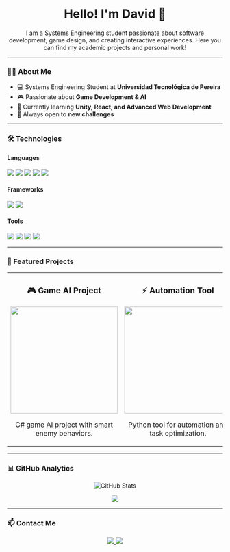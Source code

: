 <h1 align="center">Hello! I'm David 👋</h1>

<p align="center">
  I am a Systems Engineering student passionate about software development, game design, and creating interactive experiences.
  Here you can find my academic projects and personal work!
</p>

---

### 🧑‍💻 About Me
- 💻 Systems Engineering Student at **Universidad Tecnológica de Pereira**
- 🎮 Passionate about **Game Development & AI**
- 🌱 Currently learning **Unity, React, and Advanced Web Development**
- 📌 Always open to **new challenges**

---

### 🛠 Technologies

#### **Languages**
<p>
  <img src="https://img.shields.io/badge/Python-3776AB?style=for-the-badge&logo=python&logoColor=white" />
  <img src="https://img.shields.io/badge/C%23-239120?style=for-the-badge&logo=c-sharp&logoColor=white" />
  <img src="https://img.shields.io/badge/Java-007396?style=for-the-badge&logo=java&logoColor=white" />
  <img src="https://img.shields.io/badge/HTML5-E34F26?style=for-the-badge&logo=html5&logoColor=white" />
  <img src="https://img.shields.io/badge/CSS3-1572B6?style=for-the-badge&logo=css3&logoColor=white" />
</p>

#### **Frameworks**
<p>
  <img src="https://img.shields.io/badge/React-20232A?style=for-the-badge&logo=react&logoColor=61DAFB" />
  <img src="https://img.shields.io/badge/Unity-000000?style=for-the-badge&logo=unity&logoColor=white" />
</p>

#### **Tools**
<p>
  <img src="https://img.shields.io/badge/Git-F05032?style=for-the-badge&logo=git&logoColor=white" />
  <img src="https://img.shields.io/badge/GitHub-181717?style=for-the-badge&logo=github&logoColor=white" />
  <img src="https://img.shields.io/badge/VS Code-0078d7?style=for-the-badge&logo=visual-studio-code&logoColor=white" />
  <img src="https://img.shields.io/badge/Figma-F24E1E?style=for-the-badge&logo=figma&logoColor=white" />
</p>

---

### 🌟 Featured Projects
<table>
<tr>
<td width="50%">
<h3 align="center">🎮 Game AI Project</h3>
<p align="center">
<a href="https://github.com/WhineyParsley06/AAK">
<img src="https://github.com/WhineyParsley06/AAK/blob/main/screenshot.png" width="250"/>
</a>
</p>
<p align="center">
C# game AI project with smart enemy behaviors.
</p>
</td>

<td width="50%">
<h3 align="center">⚡ Automation Tool</h3>
<p align="center">
<a href="https://github.com/WhineyParsley06/Save-and-click-program">
<img src="https://github.com/WhineyParsley06/Save-and-click-program/blob/main/screenshot.png" width="250"/>
</a>
</p>
<p align="center">
Python tool for automation and task optimization.
</p>
</td>
</tr>
</table>

---

### 📊 GitHub Analytics
<p align="center">
  <img src="https://github-readme-stats.vercel.app/api?username=WhineyParsley06&show_icons=true&theme=tokyonight" alt="GitHub Stats" />
</p>
<p align="center">
  <img src="https://github-readme-stats.vercel.app/api/top-langs/?username=WhineyParsley06&layout=compact&theme=tokyonight" />
</p>

---

### 📫 Contact Me
<p align="center">
  <a href="https://www.linkedin.com/in/david-valderrama-mosquera-game-developer/" target="_blank">
    <img src="https://img.shields.io/badge/LinkedIn-0077B5?style=for-the-badge&logo=linkedin&logoColor=white" />
  </a>
  <a href="mailto:deivid870@hotmail.com">
    <img src="https://img.shields.io/badge/Email-D14836?style=for-the-badge&logo=gmail&logoColor=white" />
  </a>
</p>


